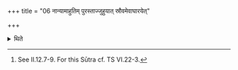 +++
title = "06 नान्यामाहुतिम् पुरस्ताज्जुहुयात् स्रौवमेवाघारयेत्"

+++

<details><summary>थिते</summary>

6. (The Adhvaryu) should not offer any other libation before (the main offering). He should offer out of the two Āghāralibations only the one which is to be offered by means of the spoon.[^1]  


[^1]: See II.12.7-9. For this Sūtra cf. TS VI.22-3.  
</details>
